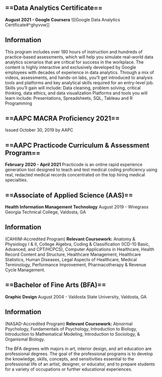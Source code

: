 ## ==Data Analytics Certificate==
**August 2021 - Google Coursera**
![[Google Data Analytics Certificate#^ghyvvw]]

## Information
This program includes over 180 hours of instruction and hundreds of practice-based assessments, which will help you simulate real-world data analytics scenarios that are critical for success in the workplace. The content is highly interactive and exclusively developed by Google employees with decades of experience in data analytics. Through a mix of videos, assessments, and hands-on labs, you’ll get introduced to analysis tools and platforms and key analytical skills required for an entry-level job. Skills you’ll gain will include: Data cleaning, problem solving, critical thinking, data ethics, and data visualization Platforms and tools you will learn include: Presentations, Spreadsheets, SQL, Tableau and R Programming

## ==AAPC MACRA Proficiency 2021==
Issued October 30, 2019 by AAPC

## ==AAPC Practicode Curriculum & Assessment Program==
**February 2020 - April 2021**
Practicode is an online rapid experience generation tool designed to teach and test medical coding proficiency using real, redacted medical records concentrated on the top hiring medical specialties.

## ==Associate of Applied Science (AAS)==
**Health Information Management Technology**
August 2019 - Wiregrass Georgia Technical College, Valdosta, GA

## Information 
(CAHIIM-Accredited Program)
**Relevant Coursework:** Anatomy & Physiology I & II, College Algebra, Coding & Classification (ICD-10 Basic, Advanced, and CPT/HCPCS), Computer Applications in Healthcare, Health Record Content and Structure, Healthcare Management, Healthcare Statistics, Human Diseases, Legal Aspects of Healthcare, Medical Terminology, Performance Improvement, Pharmacotherapy & Revenue Cycle Management.

## ==Bachelor of Fine Arts (BFA)==
**Graphic Design**
August 2004 - Valdosta State University, Valdosta, GA

## Information
(NASAD-Accredited Program)
**Relevant Coursework:** Abnormal Psychology, Fundamentals of Psychology, Introduction to Biology, Introduction to Mathematical Modeling, Introduction to Sociology, & Organismal Biology.

The BFA degrees with majors in art, interior design, and art education are professional degrees. The goal of the professional programs is to develop the knowledge, skills, concepts, and sensitivities essential to the professional life of an artist, designer, or educator, and to prepare students for a variety of occupations or further educational experiences.
